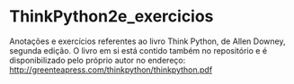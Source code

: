 # ThinkPython2e_exercicios

Anotações e exercícios referentes ao livro Think Python,  de Allen Downey, segunda edição.
O livro em si está contido também no repositório e é disponibilizado pelo próprio autor no endereço:  http://greenteapress.com/thinkpython/thinkpython.pdf


